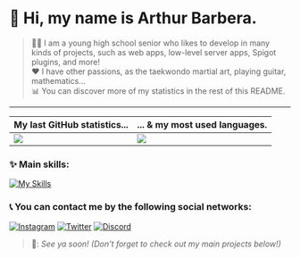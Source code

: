 # :wave: Hi, my name is Arthur Barbera.
> :man_student: I am a young high school senior who likes to develop in many kinds of projects, such as web apps, low-level server apps, Spigot plugins, and more!<br>
> :heart: I have other passions, as the taekwondo martial art, playing guitar, mathematics...<br>
> :bar_chart: You can discover more of my statistics in the rest of this README.

---

<table>
	<thead>
		<tr>
			<th scope="col">My last GitHub statistics...</th>
			<th scope="col">... & my most used languages.</th>
		</tr>
	</thead>
	<tbody>
		<tr>
			<td scope="row"><img src="https://github-readme-stats.vercel.app/api?username=tarturr&theme=onedark&show_icons=true&hide_border=false&count_private=true"></td>
			<td scope="row"><img src="https://github-readme-stats.vercel.app/api/top-langs/?username=tarturr&layout=compact"></td>
		</tr>
	</tbody>
</table>

### :sparkles: Main skills:
[![My Skills](https://skillicons.dev/icons?i=java,cpp,dart,php,html,css,javascript,idea,clion,git,github&perline=7)](https://skillicons.dev)

### :telephone_receiver: You can contact me by the following social networks:
[![Instagram](https://skillicons.dev/icons?i=instagram)](https://www.instagram.com/tartur_dev/) [![Twitter](https://skillicons.dev/icons?i=twitter)](https://twitter.com/tartur_dev_) [![Discord](https://skillicons.dev/icons?i=discord)](https://discordapp.com/users/797145312438648832)

> :bread:: *See ya soon! (Don't forget to check out my main projects below!)*
